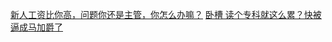 [新人工资比你高，问题你还是主管，你怎么办嘛？](https://www.v2ex.com/t/222719)
[卧槽 读个专科就这么累？快被逼成马加爵了](https://www.v2ex.com/t/224110)
